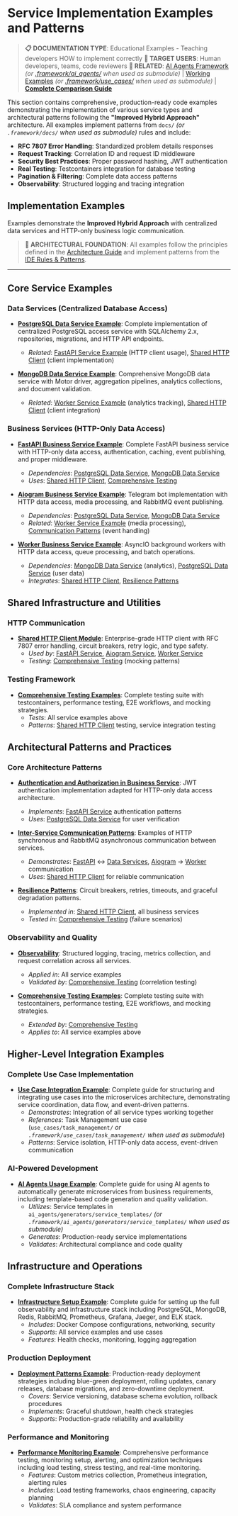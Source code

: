 # Service Implementation Examples and Patterns

> **📋 DOCUMENTATION TYPE**: Educational Examples - Teaching developers HOW to implement correctly
> **👥 TARGET USERS**: Human developers, teams, code reviewers
> **🔗 RELATED**: [AI Agents Framework](../../ai_agents/) *(or [.framework/ai_agents/](.framework/ai_agents/) when used as submodule)* | [Working Examples](../../use_cases/) *(or [.framework/use_cases/](.framework/use_cases/) when used as submodule)* | **[Complete Comparison Guide](../../CLAUDE.md#documentation-types-guide)**

This section contains comprehensive, production-ready code examples demonstrating the implementation of various service types and architectural patterns following the **"Improved Hybrid Approach"** architecture. All examples implement patterns from `docs/` *(or `.framework/docs/` when used as submodule)* rules and include:

- **RFC 7807 Error Handling**: Standardized problem details responses
- **Request Tracking**: Correlation ID and request ID middleware
- **Security Best Practices**: Proper password hashing, JWT authentication
- **Real Testing**: Testcontainers integration for database testing
- **Pagination & Filtering**: Complete data access patterns
- **Observability**: Structured logging and tracing integration

## Implementation Examples

Examples demonstrate the **Improved Hybrid Approach** with centralized data services and HTTP-only business logic communication.

> **📖 ARCHITECTURAL FOUNDATION**: All examples follow the principles defined in the [Architecture Guide](../docs/LINKS_REFERENCE.md#core-documentation) and implement patterns from the [IDE Rules & Patterns](../docs/LINKS_REFERENCE.md#ide-rules-and-patterns).

---

## Core Service Examples

### Data Services (Centralized Database Access)

- **[PostgreSQL Data Service Example](./postgres_data_service.md)**: Complete implementation of centralized PostgreSQL access service with SQLAlchemy 2.x, repositories, migrations, and HTTP API endpoints.
  - *Related*: [FastAPI Service Example](./fastapi_service.md#3-user-data-client) (HTTP client usage), [Shared HTTP Client](./shared_http_client.md) (client implementation)

- **[MongoDB Data Service Example](./mongodb_data_service.md)**: Comprehensive MongoDB data service with Motor driver, aggregation pipelines, analytics collections, and document validation.
  - *Related*: [Worker Service Example](./worker_service.md) (analytics tracking), [Shared HTTP Client](./shared_http_client.md#usage-examples) (client integration)

### Business Services (HTTP-Only Data Access)

- **[FastAPI Business Service Example](./fastapi_service.md)**: Complete FastAPI business service with HTTP-only data access, authentication, caching, event publishing, and proper middleware.
  - *Dependencies*: [PostgreSQL Data Service](./postgres_data_service.md), [MongoDB Data Service](./mongodb_data_service.md)
  - *Uses*: [Shared HTTP Client](./shared_http_client.md#usage-examples), [Comprehensive Testing](./comprehensive_testing.md#unit-testing-examples)

- **[Aiogram Business Service Example](./aiogram_service.md)**: Telegram bot implementation with HTTP data access, media processing, and RabbitMQ event publishing.
  - *Dependencies*: [PostgreSQL Data Service](./postgres_data_service.md#6-api-endpoints-srcapiv1userspy), [MongoDB Data Service](./mongodb_data_service.md#6-api-endpoints-srcapiv1analyticspy)
  - *Related*: [Worker Service Example](./worker_service.md) (media processing), [Communication Patterns](./communication_patterns.md) (event handling)

- **[Worker Business Service Example](./worker_service.md)**: AsyncIO background workers with HTTP data access, queue processing, and batch operations.
  - *Dependencies*: [MongoDB Data Service](./mongodb_data_service.md#5-analytics-repository) (analytics), [PostgreSQL Data Service](./postgres_data_service.md) (user data)
  - *Integrates*: [Shared HTTP Client](./shared_http_client.md), [Resilience Patterns](./resilience_patterns.md)

## Shared Infrastructure and Utilities

### HTTP Communication

- **[Shared HTTP Client Module](./shared_http_client.md)**: Enterprise-grade HTTP client with RFC 7807 error handling, circuit breakers, retry logic, and type safety.
  - *Used by*: [FastAPI Service](./fastapi_service.md#3-user-data-client), [Aiogram Service](./aiogram_service.md), [Worker Service](./worker_service.md)
  - *Testing*: [Comprehensive Testing](./comprehensive_testing.md#unit-testing-examples) (mocking patterns)

### Testing Framework

- **[Comprehensive Testing Examples](./comprehensive_testing.md)**: Complete testing suite with testcontainers, performance testing, E2E workflows, and mocking strategies.
  - *Tests*: All service examples above
  - *Patterns*: [Shared HTTP Client](./shared_http_client.md#testing-the-shared-client) testing, service integration testing

## Architectural Patterns and Practices

### Core Architecture Patterns

- **[Authentication and Authorization in Business Service](./authentication.md)**: JWT authentication implementation adapted for HTTP-only data access architecture.
  - *Implements*: [FastAPI Service](./fastapi_service.md) authentication patterns
  - *Uses*: [PostgreSQL Data Service](./postgres_data_service.md) for user verification

- **[Inter-Service Communication Patterns](./communication_patterns.md)**: Examples of HTTP synchronous and RabbitMQ asynchronous communication between services.
  - *Demonstrates*: [FastAPI](./fastapi_service.md) ↔ [Data Services](./postgres_data_service.md), [Aiogram](./aiogram_service.md) → [Worker](./worker_service.md) communication
  - *Uses*: [Shared HTTP Client](./shared_http_client.md) for reliable communication

- **[Resilience Patterns](./resilience_patterns.md)**: Circuit breakers, retries, timeouts, and graceful degradation patterns.
  - *Implemented in*: [Shared HTTP Client](./shared_http_client.md), all business services
  - *Tested in*: [Comprehensive Testing](./comprehensive_testing.md#end-to-end-testing-examples) (failure scenarios)

### Observability and Quality

- **[Observability](./observability.md)**: Structured logging, tracing, metrics collection, and request correlation across all services.
  - *Applied in*: All service examples
  - *Validated by*: [Comprehensive Testing](./comprehensive_testing.md#integration-testing-examples) (correlation testing)

- **[Comprehensive Testing Examples](./comprehensive_testing.md)**: Complete testing suite with testcontainers, performance testing, E2E workflows, and mocking strategies.
  - *Extended by*: [Comprehensive Testing](./comprehensive_testing.md)
  - *Applies to*: All service examples above

## Higher-Level Integration Examples

### Complete Use Case Implementation

- **[Use Case Integration Example](./use_case_integration.md)**: Complete guide for structuring and integrating use cases into the microservices architecture, demonstrating service coordination, data flow, and event-driven patterns.
  - *Demonstrates*: Integration of all service types working together
  - *References*: Task Management use case (`use_cases/task_management/` *or `.framework/use_cases/task_management/` when used as submodule*)
  - *Patterns*: Service isolation, HTTP-only data access, event-driven communication

### AI-Powered Development

- **[AI Agents Usage Example](./ai_agents_usage.md)**: Complete guide for using AI agents to automatically generate microservices from business requirements, including template-based code generation and quality validation.
  - *Utilizes*: Service templates in `ai_agents/generators/service_templates/` *(or `.framework/ai_agents/generators/service_templates/` when used as submodule)*
  - *Generates*: Production-ready service implementations
  - *Validates*: Architectural compliance and code quality

## Infrastructure and Operations

### Complete Infrastructure Stack

- **[Infrastructure Setup Example](./infrastructure_setup.md)**: Complete guide for setting up the full observability and infrastructure stack including PostgreSQL, MongoDB, Redis, RabbitMQ, Prometheus, Grafana, Jaeger, and ELK stack.
  - *Includes*: Docker Compose configurations, networking, security
  - *Supports*: All service examples and use cases
  - *Features*: Health checks, monitoring, logging aggregation

### Production Deployment

- **[Deployment Patterns Example](./deployment_patterns.md)**: Production-ready deployment strategies including blue-green deployment, rolling updates, canary releases, database migrations, and zero-downtime deployment.
  - *Covers*: Service versioning, database schema evolution, rollback procedures
  - *Implements*: Graceful shutdown, health check strategies
  - *Supports*: Production-grade reliability and availability

### Performance and Monitoring

- **[Performance Monitoring Example](./performance_monitoring.md)**: Comprehensive performance testing, monitoring setup, alerting, and optimization techniques including load testing, stress testing, and real-time monitoring.
  - *Features*: Custom metrics collection, Prometheus integration, alerting rules
  - *Includes*: Load testing frameworks, chaos engineering, capacity planning
  - *Validates*: SLA compliance and system performance